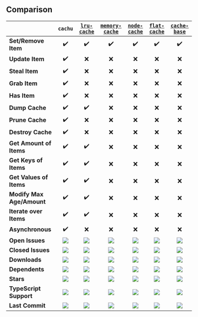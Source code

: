 ## Comparison

| | `cachu` | [`lru-cache`](https://npm.im/lru-cache) | [`memory-cache`](https://npm.im/memory-cache) | [`node-cache`](https://npm.im/node-cache) | [`flat-cache`](https://npm.im/flat-cache) | [`cache-base`](https://npm.im/cache-base)
| :--- | :----: | :----: | :----: | :----: | :----: | :----: |
| **Set/Remove Item**  | ✔️ | ✔️ | ✔️ | ✔️ | ✔️ | ✔️ |
| **Update Item** | ✔️ | ❌ | ❌ | ❌ | ❌ | ❌ |
| **Steal Item** | ✔️ | ❌ | ❌ | ❌ | ❌ | ❌ |
| **Grab Item** | ✔️ | ❌ | ❌ | ❌ | ❌ | ❌ |
| **Has Item** | ✔️ | ❌ | ❌ | ❌ | ❌ | ❌ |
| **Dump Cache** | ✔️ | ✔️ | ❌ | ❌ | ❌ | ❌ |
| **Prune Cache** | ✔️ | ❌ | ❌ | ❌ | ❌ | ❌ |
| **Destroy Cache** | ✔️ | ❌ | ❌ | ❌ | ❌ | ❌ |
| **Get Amount of Items** | ✔️ | ✔️ | ❌ | ❌ | ❌ | ❌ |
| **Get Keys of Items** | ✔️ | ✔️ | ❌ | ❌ | ❌ | ❌ |
| **Get Values of Items** | ✔️ | ✔️ | ❌ | ❌ | ❌ | ❌ |
| **Modify Max Age/Amount** | ✔️ | ✔️ | ❌ | ❌ | ❌ | ❌ |
| **Iterate over Items** | ✔️ | ✔️ | ❌ | ❌ | ❌ | ❌ |
| **Asynchronous** | ✔️ | ❌ | ❌ | ❌ | ❌ | ❌ |
| **Open Issues** | ![][oi1] | ![][oi2] | ![][oi3] | ![][oi4] | ![][oi5] | ![][oi6] |
| **Closed Issues** | ![][ci1] | ![][ci2] | ![][ci3] | ![][ci4] | ![][ci5] | ![][ci6] |
| **Downloads** | ![][d1] | ![][d2] | ![][d3] | ![][d4] | ![][d5] | ![][d6] |
| **Dependents** | ![][de1] | ![][de2] | ![][de3] | ![][de4] | ![][de5] | ![][de6] |
| **Stars** | ![][s1] | ![][s2] | ![][s3] | ![][s4] | ![][s5] | ![][s6] |
| **TypeScript Support** | ![][ts1] | ![][ts2] | ![][ts3] | ![][ts4] | ![][ts5] | ![][ts6] |
| **Last Commit** | ![][lc1] | ![][lc2] | ![][lc3] | ![][lc4] | ![][lc5] | ![][lc6] |

<!-- open issues -->
[oi1]: https://badgen.net/github/open-issues/azurydev/cachu?color=grey&label
[oi2]: https://badgen.net/github/open-issues/isaacs/node-lru-cache?color=grey&label
[oi3]: https://badgen.net/github/open-issues/ptarjan/node-cache?color=grey&label
[oi4]: https://badgen.net/github/open-issues/node-cache/node-cache?color=grey&label
[oi5]: https://badgen.net/github/open-issues/royriojas/flat-cache?color=grey&label
[oi6]: https://badgen.net/github/open-issues/jonschlinkert/cache-base?color=grey&label

<!-- closed issues -->

[ci1]: https://badgen.net/github/closed-issues/azurydev/cachu?color=blue&label
[ci2]: https://badgen.net/github/closed-issues/isaacs/node-lru-cache?color=blue&label
[ci3]: https://badgen.net/github/closed-issues/ptarjan/node-cache?color=blue&label
[ci4]: https://badgen.net/github/closed-issues/node-cache/node-cache?color=blue&label
[ci5]: https://badgen.net/github/closed-issues/royriojas/flat-cache?color=blue&label
[ci6]: https://badgen.net/github/closed-issues/jonschlinkert/cache-base?color=blue&label

<!-- downloads -->

[d1]: https://badgen.net/npm/dm/cachu?color=green&label
[d2]: https://badgen.net/npm/dm/lru-cache?color=green&label
[d3]: https://badgen.net/npm/dm/memory-cache?color=green&label
[d4]: https://badgen.net/npm/dm/node-cache?color=green&label
[d5]: https://badgen.net/npm/dm/flat-cache?color=green&label
[d6]: https://badgen.net/npm/dm/cache-base?color=green&label

<!-- dependents -->

[de1]: https://badgen.net/npm/dependents/cachu?color=orange&label
[de2]: https://badgen.net/npm/dependents/lru-cache?color=orange&label
[de3]: https://badgen.net/npm/dependents/memory-cache?color=orange&label
[de4]: https://badgen.net/npm/dependents/node-cache?color=orange&label
[de5]: https://badgen.net/npm/dependents/flat-cache?color=orange&label
[de6]: https://badgen.net/npm/dependents/cache-base?color=orange&label

<!-- stars -->

[s1]: https://badgen.net/github/stars/azurydev/cachu?color=yellow&label
[s2]: https://badgen.net/github/stars/isaacs/node-lru-cache?color=yellow&label
[s3]: https://badgen.net/github/stars/ptarjan/node-cache?color=yellow&label
[s4]: https://badgen.net/github/stars/node-cache/node-cache?color=yellow&label
[s5]: https://badgen.net/github/stars/royriojas/flat-cache?color=yellow&label
[s6]: https://badgen.net/github/stars/jonschlinkert/cache-base?color=yellow&label

<!-- typescript support -->

[ts1]: https://badgen.net/badge/t/included/blue?label
[ts2]: https://badgen.net/badge/t/addon/cyan?label
[ts3]: https://badgen.net/badge/t/addon/cyan?label
[ts4]: https://badgen.net/badge/t/included/blue?label
[ts5]: https://badgen.net/badge/t/addon/cyan?label
[ts6]: https://badgen.net/badge/t/none/grey?label

<!-- last commit -->

[lc1]: https://badgen.net/github/last-commit/azurydev/cachu?color=grey&label
[lc2]: https://badgen.net/github/last-commit/isaacs/node-lru-cache?color=grey&label
[lc3]: https://badgen.net/github/last-commit/ptarjan/node-cache?color=grey&label
[lc4]: https://badgen.net/github/last-commit/node-cache/node-cache?color=grey&label
[lc5]: https://badgen.net/github/last-commit/royriojas/flat-cache?color=grey&label
[lc6]: https://badgen.net/github/last-commit/jonschlinkert/cache-base?color=grey&label
